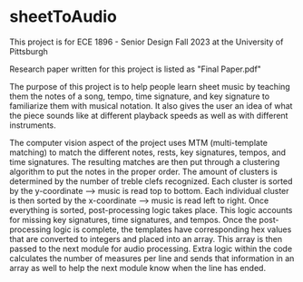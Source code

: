 ﻿# sheetToAudio
This project is for ECE 1896 - Senior Design Fall 2023 at the University of Pittsburgh

Research paper written for this project is listed as "Final Paper.pdf"

The purpose of this project is to help people learn sheet music by teaching them the notes of a song, tempo, time signature, and key signature to familiarize them with musical notation. It also gives the user an idea of what the piece sounds like at different playback speeds as well as with different instruments.

The computer vision aspect of the project uses MTM (multi-template matching) to match the different notes, rests, key signatures, tempos, and time signatures. The resulting matches are then put through a clustering algorithm to put the notes in the proper order. The amount of clusters is determined by the number of treble clefs recognized. Each cluster is sorted by the y-coordinate --> music is read top to bottom. Each individual cluster is then sorted by the x-coordinate --> music is read left to right. Once everything is sorted, post-processing logic takes place. This logic accounts for missing key signatures, time signatures, and tempos. Once the post-processing logic is complete, the templates have corresponding hex values that are converted to integers and placed into an array. This array is then passed to the next module for audio processing. Extra logic within the code calculates the number of measures per line and sends that information in an array as well to help the next module know when the line has ended.
